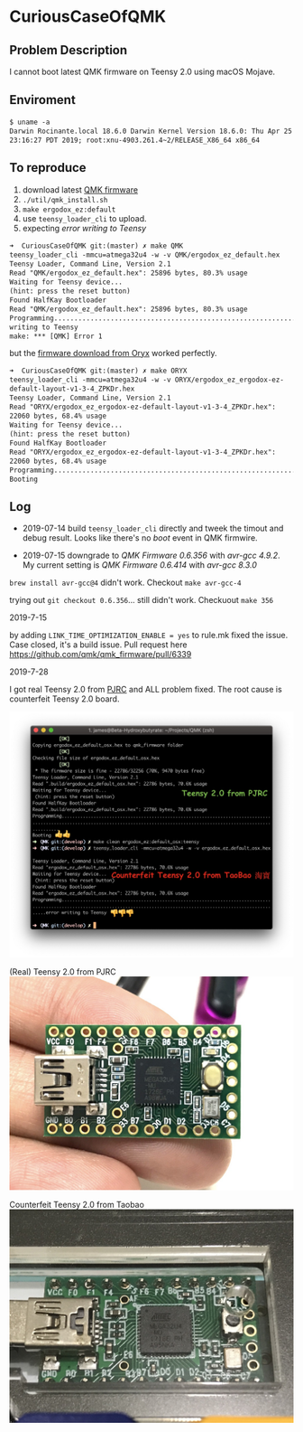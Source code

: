 # CuriousCaseOfQMK

## Problem Description

I cannot boot latest QMK firmware on Teensy 2.0 using macOS Mojave.

## Enviroment

```shell
$ uname -a
Darwin Rocinante.local 18.6.0 Darwin Kernel Version 18.6.0: Thu Apr 25 23:16:27 PDT 2019; root:xnu-4903.261.4~2/RELEASE_X86_64 x86_64
```

## To reproduce

1. download latest [QMK firmware](https://github.com/qmk/qmk_firmware)
2. `./util/qmk_install.sh`
3. `make ergodox_ez:default`
4. use `teensy_loader_cli` to upload.
5. expecting *error writing to Teensy*

```shell
➜  CuriousCaseOfQMK git:(master) ✗ make QMK
teensy_loader_cli -mmcu=atmega32u4 -w -v QMK/ergodox_ez_default.hex
Teensy Loader, Command Line, Version 2.1
Read "QMK/ergodox_ez_default.hex": 25896 bytes, 80.3% usage
Waiting for Teensy device...
(hint: press the reset button)
Found HalfKay Bootloader
Read "QMK/ergodox_ez_default.hex": 25896 bytes, 80.3% usage
Programming..........................................................................................................................................................................error writing to Teensy
make: *** [QMK] Error 1
```

but the [firmware download from Oryx](https://configure.ergodox-ez.com/ergodox-ez/layouts/default/latest/0) worked perfectly.

```shell
➜  CuriousCaseOfQMK git:(master) ✗ make ORYX
teensy_loader_cli -mmcu=atmega32u4 -w -v ORYX/ergodox_ez_ergodox-ez-default-layout-v1-3-4_ZPKDr.hex
Teensy Loader, Command Line, Version 2.1
Read "ORYX/ergodox_ez_ergodox-ez-default-layout-v1-3-4_ZPKDr.hex": 22060 bytes, 68.4% usage
Waiting for Teensy device...
(hint: press the reset button)
Found HalfKay Bootloader
Read "ORYX/ergodox_ez_ergodox-ez-default-layout-v1-3-4_ZPKDr.hex": 22060 bytes, 68.4% usage
Programming.............................................................................................................................................................................
Booting
```

## Log

* 2019-07-14 build `teensy_loader_cli` directly and tweek the timout and debug result. Looks like there's no *boot* event in QMK firmwire.

* 2019-07-15 downgrade to *QMK Firmware 0.6.356* with *avr-gcc 4.9.2*. My current setting is *QMK Firmware 0.6.414* with *avr-gcc 8.3.0*

`brew install avr-gcc@4` didn't work. Checkout `make avr-gcc-4`

trying out `git checkout 0.6.356`... still didn't work. Checkuout `make 356`

2019-7-15 

by adding `LINK_TIME_OPTIMIZATION_ENABLE = yes` to rule.mk fixed the issue. Case closed, it's a build issue. Pull request here https://github.com/qmk/qmk_firmware/pull/6339

2019-7-28 

I got real Teensy 2.0 from [PJRC](https://www.pjrc.com/store/teensy.html) and ALL problem fixed. The root cause is counterfeit Teensy 2.0 board.

![Upload Testing](Screenshot.jpg)

(Real) Teensy 2.0 from PJRC
![Teensy 2.0](Teensy20.jpg)

Counterfeit Teensy 2.0 from Taobao
![Counterfeit Teensy 2.0 from Taobao](CounterfeitTeensy20.jpg)